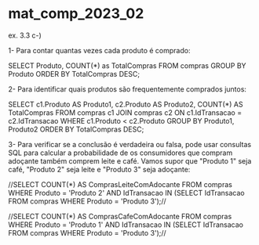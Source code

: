 # mat_comp_2023_02

ex. 3.3
c-)

1- Para contar quantas vezes cada produto é comprado:

SELECT Produto, COUNT(*) as TotalCompras
FROM compras
GROUP BY Produto
ORDER BY TotalCompras DESC;

2- Para identificar quais produtos são frequentemente comprados juntos:

SELECT c1.Produto AS Produto1, c2.Produto AS Produto2, COUNT(*) AS TotalCompras
FROM compras c1
JOIN compras c2 ON c1.IdTransacao = c2.IdTransacao
WHERE c1.Produto < c2.Produto
GROUP BY Produto1, Produto2
ORDER BY TotalCompras DESC;

3-  Para verificar se a conclusão é verdadeira ou falsa, pode usar consultas SQL para calcular a probabilidade de
os consumidores que compram adoçante também comprem leite e café. 
Vamos supor que "Produto 1" seja café, "Produto 2" seja leite e "Produto 3" seja adoçante:

//SELECT COUNT(*) AS ComprasLeiteComAdocante
FROM compras
WHERE Produto = 'Produto 2' AND IdTransacao IN (SELECT IdTransacao FROM compras WHERE Produto = 'Produto 3');//

//SELECT COUNT(*) AS ComprasCafeComAdocante
FROM compras
WHERE Produto = 'Produto 1' AND IdTransacao IN (SELECT IdTransacao FROM compras WHERE Produto = 'Produto 3');//
